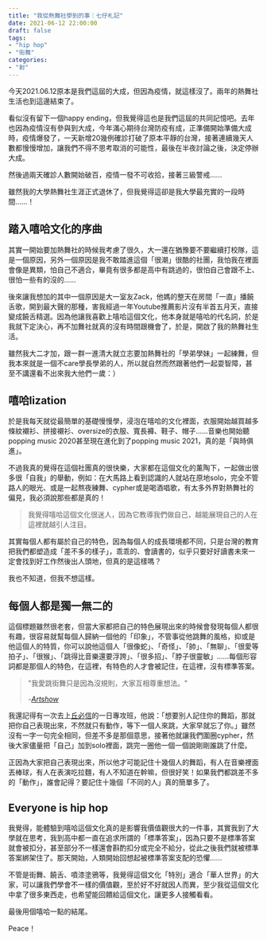 ```yaml
---
title: "我從熱舞社學到的事｜七仔札記"
date: 2021-06-12 22:00:00
draft: false
tags: 
- "hip hop"
- "街舞"
categories:
- "射"
---
```


今天2021.06.12原本是我們這屆的大成，但因為疫情，就這樣沒了。兩年的熱舞社生活也到這邊結束了。

看似沒有留下一個<!--more-->happy ending，但我覺得這也是我們這屆的共同記憶吧。去年也因為疫情沒有參與到大成，今年滿心期待台灣防疫有成，正準備開始準備大成時，疫情爆發了，一天新增20幾例確診打破了原本平靜的台灣，接著連續幾天人數都慢慢增加，讓我們不得不思考取消的可能性，最後在半夜討論之後，決定停辦大成。

然後過兩天確診人數開始破百，疫情一發不可收拾，接著三級警戒……

雖然我的大學熱舞社生涯正式退休了，但我覺得這卻是我大學最充實的一段時間……！

## 踏入嘻哈文化的序曲

其實一開始要加熱舞社的時候我考慮了很久，大一還在猶豫要不要繼續打校隊，這是一個原因，另外一個原因是我不敢踏進這個「很潮」很酷的社團，我怕我在裡面會像是異類，怕自己不適合，畢竟有很多都是高中有跳過的，很怕自己會跟不上、很怕一些有的沒的……

後來讓我想加的其中一個原因是大一室友Zack，他媽的整天在房間「一直」播饒舌歌，開到最大聲的那種，害我經過一年Youtube推薦影片沒有半首五月天，直接變成饒舌精選。因為他讓我喜歡上嘻哈這個文化，他本身就是嘻哈的代名詞，於是我就下定決心，再不加舞社就真的沒有時間跟機會了，於是，開啟了我的熱舞社生活。

雖然我大二才加，跟一群一進清大就立志要加熱舞社的「學弟學妹」一起練舞，但我本來就是一個不care學長學弟的人，所以就自然而然跟著他們一起耍智障，甚至不講還看不出來我大他們一歲：）

## 嘻哈lization

於是我每天就從最簡單的基礎慢慢學，浸泡在嘻哈的文化裡面，衣服開始越買越多條紋襯衫、拼接襯衫、oversize的衣服、寬長褲、鞋子、帽子……音樂也開始聽popping music 2020甚至現在進化到了popping music 2021，真的是「與時俱進」。

不過我真的覺得在這個社團真的很快樂，大家都在這個文化的薰陶下，一起做出很多很「自我」的舉動，例如：在大馬路上看到認識的人就站在原地solo，完全不管路人的眼光、或是一起熬夜練舞、cypher或是喝酒唱歌，有太多外界對熱舞社的偏見，我必須說那些都是真的！

> 我覺得嘻哈這個文化很迷人，因為它教導我們做自己，越能展現自己的人在這裡就越引人注目。

其實每個人都有屬於自己的特色，因為每個人的成長環境都不同，只是台灣的教育把我們都塑造成「差不多的樣子」，乖乖的、會讀書的，似乎只要好好讀書未來一定會找到好工作然後出人頭地，但真的是這樣嗎？

我也不知道，但我不想這樣。

## 每個人都是獨一無二的

這個標題雖然很老套，但當大家都把自己的特色展現出來的時候會發現每個人都很有趣，很容易就幫每個人歸納一個他的「印象」，不管事從他跳舞的風格，抑或是他這個人的特質，你可以說他這個人「很像蛇」、「奇怪」、「帥」、「無聊」、「很愛等拍子」、「很猴」、「跳得比音樂還要浮誇」、「很多招」、「脖子很靈敏」……每個形容詞都是那個人的特色，在這裡，有特色的人才會被記住，在這裡，沒有標準答案。

> "我愛跳街舞只是因為沒規則，大家互相尊重想法。"
>
> -*[Artshow](https://www.instagram.com/p/CO0a9cCpBt7/?utm*_medium=copy_link)*

我還記得有一次去上[丘必信](https://instagram.com/sexydancer_shin?utm_medium=copy_link)的一日專攻班，他說：「想要別人記住你的舞蹈，那就把你自己表現出來，不然就只有動作，等下一個人來跳，大家早就忘了你。」雖然沒有一字一句完全相同，但差不多是那個意思，接著他就讓我們圍圈cypher，然後大家儘量把「自己」加到solo裡面，跳完一圈他一個一個說剛剛誰跳了什麼。

正因為大家把自己表現出來，所以他才可能記住十幾個人的舞蹈，有人在音樂裡面丟棒球，有人在表演吃拉麵，有人不知道在幹嘛，但很好笑！如果我們都跳差不多的「動作」，誰會記得？要記住十幾個「不同的人」真的簡單多了。

## Everyone is hip hop

我覺得，能體驗到嘻哈這個文化真的是影響我價值觀很大的一件事，其實我到了大學就在思考，我到高中都一直在追求所謂的「標準答案」，因為只要不是標準答案就會被扣分，甚至部分不一樣還會斟酌扣分或完全不給分，從此之後我們就被標準答案綁架住了。那天開始，人類開始回想起被標準答案支配的恐懼……

不管是街舞、饒舌、噴漆塗鴉等，我覺得這個文化「特別」適合「華人世界」的大家，可以讓我們學會不一樣的價值觀，至於好不好就因人而異，至少我從這個文化中拿了很多東西走，也希望能回饋給這個文化，讓更多人接觸看看。

最後用個嘻哈一點的結尾。

Peace！
